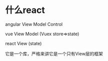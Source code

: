 # 什么react

angular View Model Control

vue View Model (Vuex store=>state)

react View (state)

它是一个库，严格来讲它是一个只有View层的框架

